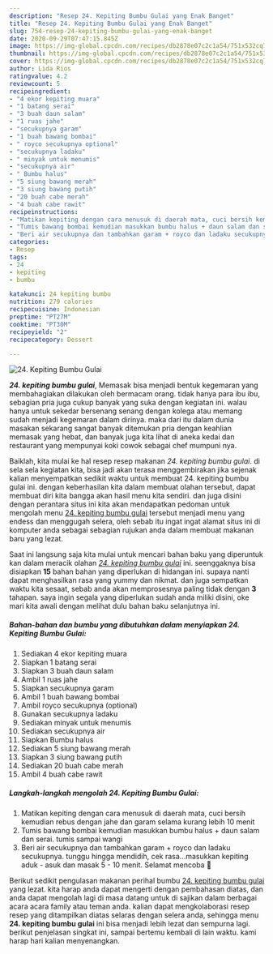 ```yaml
---
description: "Resep 24. Kepiting Bumbu Gulai yang Enak Banget"
title: "Resep 24. Kepiting Bumbu Gulai yang Enak Banget"
slug: 754-resep-24-kepiting-bumbu-gulai-yang-enak-banget
date: 2020-09-29T07:47:15.845Z
image: https://img-global.cpcdn.com/recipes/db2878e07c2c1a54/751x532cq70/24-kepiting-bumbu-gulai-foto-resep-utama.jpg
thumbnail: https://img-global.cpcdn.com/recipes/db2878e07c2c1a54/751x532cq70/24-kepiting-bumbu-gulai-foto-resep-utama.jpg
cover: https://img-global.cpcdn.com/recipes/db2878e07c2c1a54/751x532cq70/24-kepiting-bumbu-gulai-foto-resep-utama.jpg
author: Lida Rios
ratingvalue: 4.2
reviewcount: 5
recipeingredient:
- "4 ekor kepiting muara"
- "1 batang serai"
- "3 buah daun salam"
- "1 ruas jahe"
- "secukupnya garam"
- "1 buah bawang bombai"
- " royco secukupnya optional"
- "secukupnya ladaku"
- " minyak untuk menumis"
- "secukupnya air"
- " Bumbu halus"
- "5 siung bawang merah"
- "3 siung bawang putih"
- "20 buah cabe merah"
- "4 buah cabe rawit"
recipeinstructions:
- "Matikan kepiting dengan cara menusuk di daerah mata, cuci bersih kemudian rebus dengan jahe dan garam selama kurang lebih 10 menit"
- "Tumis bawang bombai kemudian masukkan bumbu halus + daun salam dan serai. tumis sampai wangi"
- "Beri air secukupnya dan tambahkan garam + royco dan ladaku secukupnya. tunggu hingga mendidih, cek rasa...masukkan kepiting aduk - asuk dan masak 5 - 10 menit. Selamat mencoba 🤗"
categories:
- Resep
tags:
- 24
- kepiting
- bumbu

katakunci: 24 kepiting bumbu 
nutrition: 279 calories
recipecuisine: Indonesian
preptime: "PT27M"
cooktime: "PT30M"
recipeyield: "2"
recipecategory: Dessert

---
```



![24. Kepiting Bumbu Gulai](https://img-global.cpcdn.com/recipes/db2878e07c2c1a54/751x532cq70/24-kepiting-bumbu-gulai-foto-resep-utama.jpg)

<b><i>24. kepiting bumbu gulai</i></b>, Memasak bisa menjadi bentuk kegemaran yang membahagiakan dilakukan oleh bermacam orang. tidak hanya para ibu ibu, sebagian pria juga cukup banyak yang suka dengan kegiatan ini. walau hanya untuk sekedar bersenang senang dengan kolega atau memang sudah menjadi kegemaran dalam dirinya. maka dari itu dalam dunia masakan sekarang sangat banyak ditemukan pria dengan keahlian memasak yang hebat, dan banyak juga kita lihat di aneka kedai dan restaurant yang mempunyai koki cowok sebagai chef mumpuni nya.

Baiklah, kita mulai ke hal resep resep makanan <i>24. kepiting bumbu gulai</i>. di sela sela kegiatan kita, bisa jadi akan terasa menggembirakan jika sejenak kalian menyempatkan sedikit waktu untuk membuat 24. kepiting bumbu gulai ini. dengan keberhasilan kita dalam membuat olahan tersebut, dapat membuat diri kita bangga akan hasil menu kita sendiri. dan juga disini dengan perantara situs ini kita akan mendapatkan pedoman untuk mengolah menu <u>24. kepiting bumbu gulai</u> tersebut menjadi menu yang endess dan menggugah selera, oleh sebab itu ingat ingat alamat situs ini di komputer anda sebagai sebagian rujukan anda dalam membuat makanan baru yang lezat.




Saat ini langsung saja kita mulai untuk mencari bahan baku yang diperuntuk kan dalam meracik olahan <u><i>24. kepiting bumbu gulai</i></u> ini. seenggaknya bisa disiapkan <b>15</b> bahan bahan yang diperlukan di hidangan ini. supaya nanti dapat menghasilkan rasa yang yummy dan nikmat. dan juga sempatkan waktu kita sesaat, sebab anda akan memprosesnya paling tidak dengan <b>3</b> tahapan. saya ingin segala yang diperlukan sudah anda miliki disini, oke mari kita awali dengan melihat dulu bahan baku selanjutnya ini.

<!--inarticleads1-->

##### Bahan-bahan dan bumbu yang dibutuhkan dalam menyiapkan 24. Kepiting Bumbu Gulai:

1. Sediakan 4 ekor kepiting muara
1. Siapkan 1 batang serai
1. Siapkan 3 buah daun salam
1. Ambil 1 ruas jahe
1. Siapkan secukupnya garam
1. Ambil 1 buah bawang bombai
1. Ambil  royco secukupnya (optional)
1. Gunakan secukupnya ladaku
1. Sediakan  minyak untuk menumis
1. Sediakan secukupnya air
1. Siapkan  Bumbu halus
1. Sediakan 5 siung bawang merah
1. Siapkan 3 siung bawang putih
1. Sediakan 20 buah cabe merah
1. Ambil 4 buah cabe rawit




<!--inarticleads2-->

##### Langkah-langkah mengolah 24. Kepiting Bumbu Gulai:

1. Matikan kepiting dengan cara menusuk di daerah mata, cuci bersih kemudian rebus dengan jahe dan garam selama kurang lebih 10 menit
1. Tumis bawang bombai kemudian masukkan bumbu halus + daun salam dan serai. tumis sampai wangi
1. Beri air secukupnya dan tambahkan garam + royco dan ladaku secukupnya. tunggu hingga mendidih, cek rasa...masukkan kepiting aduk - asuk dan masak 5 - 10 menit. Selamat mencoba 🤗




Berikut sedikit pengulasan makanan perihal bumbu <u>24. kepiting bumbu gulai</u> yang lezat. kita harap anda dapat mengerti dengan pembahasan diatas, dan anda dapat mengolah lagi di masa datang untuk di sajikan dalam berbagai acara acara family atau teman anda. kalian dapat mengkolaborasi resep resep yang ditampilkan diatas selaras dengan selera anda, sehingga menu <b>24. kepiting bumbu gulai</b> ini bisa menjadi lebih lezat dan sempurna lagi. berikut penjelasan singkat ini, sampai bertemu kembali di lain waktu. kami harap hari kalian menyenangkan.
